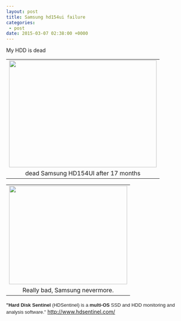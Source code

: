 ```yaml
---
layout: post
title: Samsung hd154ui failure
categories:
 - post
date: 2015-03-07 02:38:00 +0000
---
```


My HDD is dead  

<table align="center" cellpadding="0" cellspacing="0" class="tr-caption-container" style="margin-left: auto; margin-right: auto; text-align: center;"><tbody>
<tr><td style="text-align: center;"><a href="http://2.bp.blogspot.com/-eIP7t4SYVxg/VPpjnx0XVlI/AAAAAAABGk0/djaUrbxVvg0/s1600/samsung-1.5tb-smart-fail.PNG" imageanchor="1" style="margin-left: auto; margin-right: auto;"><img border="0" height="290" src="http://2.bp.blogspot.com/-eIP7t4SYVxg/VPpjnx0XVlI/AAAAAAABGk0/djaUrbxVvg0/s1600/samsung-1.5tb-smart-fail.PNG" width="400"/></a></td></tr>
<tr><td class="tr-caption" style="text-align: center;">dead Samsung HD154UI after 17 months<br/>
</td></tr>
</tbody></table>

<table align="center" cellpadding="0" cellspacing="0" class="tr-caption-container" style="margin-left: auto; margin-right: auto; text-align: center;"><tbody>
<tr><td style="text-align: center;"><a href="http://3.bp.blogspot.com/-IHFkLfmTQFU/VPrwshr5MLI/AAAAAAABGlc/OTFWxRuG6jM/s1600/hdd-fail.PNG" imageanchor="1" style="margin-left: auto; margin-right: auto;"><img border="0" height="267" src="http://3.bp.blogspot.com/-IHFkLfmTQFU/VPrwshr5MLI/AAAAAAABGlc/OTFWxRuG6jM/s1600/hdd-fail.PNG" width="320"/></a></td></tr>
<tr><td class="tr-caption" style="text-align: center;">Really bad, Samsung nevermore.</td></tr>
</tbody></table>

<b style="background-color: white; color: #222222; font-family: Arial, Tahoma; font-size: 13px; line-height: 19px;">"Hard Disk Sentinel</b><span style="background-color: white; color: #222222; font-family: Arial, Tahoma; font-size: 13px; line-height: 19px;">&nbsp;(HDSentinel) is a&nbsp;</span><b style="background-color: white; color: #222222; font-family: Arial, Tahoma; font-size: 13px; line-height: 19px;">multi-OS</b><span style="background-color: white; color: #222222; font-family: Arial, Tahoma; font-size: 13px; line-height: 19px;">&nbsp;SSD and HDD monitoring and analysis software."</span>&nbsp;<a href="http://www.hdsentinel.com/" style="font-size: 12.8000001907349px; text-align: center;">http://www.hdsentinel.com/</a>